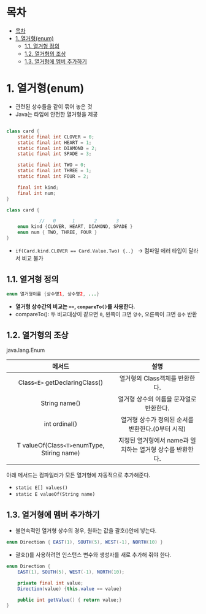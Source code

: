 # 목차
- [목차](#목차)
- [1. 열거형(enum)](#1-열거형enum)
  - [1.1. 열거형 정의](#11-열거형-정의)
  - [1.2. 열거형의 조상](#12-열거형의-조상)
  - [1.3. 열거형에 멤버 추가하기](#13-열거형에-멤버-추가하기)
  

# 1. 열거형(enum)
- 관련된 상수들을 같이 묶어 놓은 것
- Java는 타입에 안전한 열거형을 제공

```java

class card {
    static final int CLOVER = 0;
    static final int HEART = 1;
    static final int DIAMOND = 2;
    static final int SPADE = 3;

    static final int TWO = 0;
    static final int THREE = 1;
    static final int FOUR = 2;

    final int kind;
    final int num;
}
```
```java
class card {

            //   0      1       2       3
    enum kind {CLOVER, HEART, DIAMOND, SPADE } 
    enum num { TWO, THREE, FOUR }
}


```
- `if(Card.kind.CLOVER == Card.Value.Two) {..} ` -> 컴파일 에러 타입이 달라서 비교 불가

## 1.1. 열거형 정의
```java
enum 열거형이름 {상수명1, 상수명2, ...}
```
- **열거형 상수간의 비교는 `==`, `compareTo()`를 사용한다.**
- compareTo(): 두 비교대상이 같으면 `0`, 왼쪽이 크면 `양수`, 오른쪽이 크면 `음수` 반환

## 1.2. 열거형의 조상
java.lang.Enum

|메서드|설명|
|:-:|:-:|
|Class`<E>` getDeclaringClass()|열거형의 Class객체를 반환한다.|
|String name()|열거형 상수의 이름을 문자열로 반환한다.
|int ordinal()|열거형 상수가 정의된 순서를 반환한다.(0부터 시작)
|T valueOf(Class`<T>`enumType, Stiring name)|지정된 열거형에서 name과 일치하는 열거형 상수를 반환한다.

아래 메서드는 컴파일러가 모든 열거형에 자동적으로 추가해준다.
- `static E[] values()`
- `static E valueOf(String name)`

## 1.3. 열거형에 멤버 추가하기
- 불연속적인 열거형 상수의 경우, 원하는 값을 괄호()안에 넣는다.

```java
enum Direction { EAST(1), SOUTH(5), WEST(-1), NORTH(10) }
```

- 괄호()를 사용하려면 인스턴스 변수와 생성자를 새로 추가해 줘야 한다.
```java
enum Direction {
    EAST(1), SOUTH(5), WEST(-1), NORTH(10);

    private final int value;
    Direction(value) {this.value == value}

    public int getValue() { return value;}
}
```